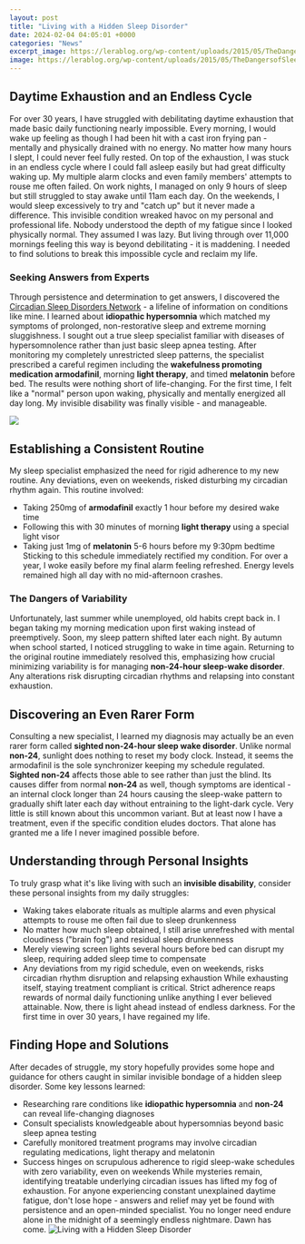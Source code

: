 ```yaml
---
layout: post
title: "Living with a Hidden Sleep Disorder"
date: 2024-02-04 04:05:01 +0000
categories: "News"
excerpt_image: https://lerablog.org/wp-content/uploads/2015/05/TheDangersofSleepDeprivation.png
image: https://lerablog.org/wp-content/uploads/2015/05/TheDangersofSleepDeprivation.png
---
```


## Daytime Exhaustion and an Endless Cycle 
For over 30 years, I have struggled with debilitating daytime exhaustion that made basic daily functioning nearly impossible. Every morning, I would wake up feeling as though I had been hit with a cast iron frying pan - mentally and physically drained with no energy. No matter how many hours I slept, I could never feel fully rested. 
On top of the exhaustion, I was stuck in an endless cycle where I could fall asleep easily but had great difficulty waking up. My multiple alarm clocks and even family members' attempts to rouse me often failed. On work nights, I managed on only 9 hours of sleep but still struggled to stay awake until 11am each day. On the weekends, I would sleep excessively to try and "catch up" but it never made a difference. 
This invisible condition wreaked havoc on my personal and professional life. Nobody understood the depth of my fatigue since I looked physically normal. They assumed I was lazy. But living through over 11,000 mornings feeling this way is beyond debilitating - it is maddening. I needed to find solutions to break this impossible cycle and reclaim my life.
### Seeking Answers from Experts
Through persistence and determination to get answers, I discovered the [Circadian Sleep Disorders Network](https://fistore.mysenprints.com/collection/alewine) - a lifeline of information on conditions like mine. I learned about **idiopathic hypersomnia** which matched my symptoms of prolonged, non-restorative sleep and extreme morning sluggishness. 
I sought out a true sleep specialist familiar with diseases of hypersomnolence rather than just basic sleep apnea testing. After monitoring my completely unrestricted sleep patterns, the specialist prescribed a careful regimen including the **wakefulness promoting medication armodafinil**, morning **light therapy**, and timed **melatonin** before bed. 
The results were nothing short of life-changing. For the first time, I felt like a "normal" person upon waking, physically and mentally energized all day long. My invisible disability was finally visible - and manageable.

![](http://www.poleondentures.com/blog/wp-content/uploads/2019/04/sleep-apnea-and-your-denturist.jpg)
## Establishing a Consistent Routine
My sleep specialist emphasized the need for rigid adherence to my new routine. Any deviations, even on weekends, risked disturbing my circadian rhythm again. This routine involved:
- Taking 250mg of **armodafinil** exactly 1 hour before my desired wake time  
- Following this with 30 minutes of morning **light therapy** using a special light visor
- Taking just 1mg of **melatonin** 5-6 hours before my 9:30pm bedtime
Sticking to this schedule immediately rectified my condition. For over a year, I woke easily before my final alarm feeling refreshed. Energy levels remained high all day with no mid-afternoon crashes. 
### The Dangers of Variability
Unfortunately, last summer while unemployed, old habits crept back in. I began taking my morning medication upon first waking instead of preemptively. Soon, my sleep pattern shifted later each night. 
By autumn when school started, I noticed struggling to wake in time again. Returning to the original routine immediately resolved this, emphasizing how crucial minimizing variability is for managing **non-24-hour sleep-wake disorder**. Any alterations risk disrupting circadian rhythms and relapsing into constant exhaustion.
## Discovering an Even Rarer Form
Consulting a new specialist, I learned my diagnosis may actually be an even rarer form called **sighted non-24-hour sleep wake disorder**. Unlike normal **non-24**, sunlight does nothing to reset my body clock. Instead, it seems the armodafinil is the sole synchronizer keeping my schedule regulated. 
**Sighted non-24** affects those able to see rather than just the blind. Its causes differ from normal **non-24** as well, though symptoms are identical - an internal clock longer than 24 hours causing the sleep-wake pattern to gradually shift later each day without entraining to the light-dark cycle. 
Very little is still known about this uncommon variant. But at least now I have a treatment, even if the specific condition eludes doctors. That alone has granted me a life I never imagined possible before.
## Understanding through Personal Insights
To truly grasp what it's like living with such an **invisible disability**, consider these personal insights from my daily struggles:
- Waking takes elaborate rituals as multiple alarms and even physical attempts to rouse me often fail due to sleep drunkenness 
- No matter how much sleep obtained, I still arise unrefreshed with mental cloudiness ("brain fog") and residual sleep drunkenness 
- Merely viewing screen lights several hours before bed can disrupt my sleep, requiring added sleep time to compensate
- Any deviations from my rigid schedule, even on weekends, risks circadian rhythm disruption and relapsing exhaustion
While exhausting itself, staying treatment compliant is critical. Strict adherence reaps rewards of normal daily functioning unlike anything I ever believed attainable. Now, there is light ahead instead of endless darkness. For the first time in over 30 years, I have regained my life.
## Finding Hope and Solutions 
After decades of struggle, my story hopefully provides some hope and guidance for others caught in similar invisible bondage of a hidden sleep disorder. Some key lessons learned:  
- Researching rare conditions like **idiopathic hypersomnia** and **non-24** can reveal life-changing diagnoses 
- Consult specialists knowledgeable about hypersomnias beyond basic sleep apnea testing
- Carefully monitored treatment programs may involve circadian regulating medications, light therapy and melatonin 
- Success hinges on scrupulous adherence to rigid sleep-wake schedules with zero variability, even on weekends
While mysteries remain, identifying treatable underlying circadian issues has lifted my fog of exhaustion. For anyone experiencing constant unexplained daytime fatigue, don't lose hope - answers and relief may yet be found with persistence and an open-minded specialist. You no longer need endure alone in the midnight of a seemingly endless nightmare. Dawn has come.
![Living with a Hidden Sleep Disorder](https://lerablog.org/wp-content/uploads/2015/05/TheDangersofSleepDeprivation.png)